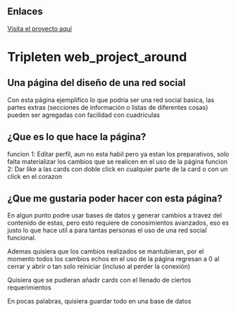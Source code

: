 ## Enlaces

[Visita el proyecto aquí](https://CarloGutierrezMau.github.io/web_project_around/)

# Tripleten web_project_around

## Una página del diseño de una red social

Con esta página ejemplifico lo que podria ser una red social basica, las partes extras (secciones de información o listas de diferentes cosas) pueden ser agregadas con facilidad con cuadriculas

## ¿Que es lo que hace la página?

funcion 1: Editar perfil, aun no esta habil pero ya estan los preparativos, solo falta materializar los cambios que se realicen en el uso de la página
funcion 2: Dar like a las cards con doble click en cualquier parte de la card o con un click en el corazon

## ¿Que me gustaria poder hacer con esta página?

En algun punto podre usar bases de datos y generar cambios a travez del contenido de estas, pero esto requiere de conosimientos avanzados, eso es justo lo que hace util a para tantas personas el uso de una red social funcional.

Ademas quisiera que los cambios realizados se mantubieran, por el momento todos los cambios echos en el uso de la página regresan a 0 al cerrar y abrir o tan solo reiniciar (incluso al perder la conexión)

Quisiera que se pudieran añadir cards con el llenado de ciertos requerimientos

En pocas palabras, quisiera guardar todo en una base de datos
